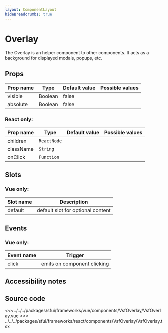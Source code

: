 ```yaml
---
layout: ComponentLayout
hideBreadcrumbs: true
---
```

# Overlay

The Overlay is an helper component to other components. It acts as a background for displayed modals, popups, etc.

<Generate />

## Props

| Prop name | Type    | Default value | Possible values |
| --------- | ------- | ------------- | --------------- |
| visible   | Boolean | false         |                 |
| absolute  | Boolean | false         |                 |

### React only:

| Prop name | Type        | Default value | Possible values |
| --------- | ----------- | ------------- | --------------- |
| children  | `ReactNode` |               |                 |
| className | `String`    |               |                 |
| onClick   | `Function`  |               |                 |

## Slots

### Vue only:

| Slot name |            Description            |
| --------- | :-------------------------------: |
| default   | default slot for optional content |

## Events

### Vue only:

| Event name |           Trigger           |
| ---------- | :-------------------------: |
| click      | emits on component clicking |

## Accessibility notes

## Source code

<<<../../../packages/sfui/frameworks/vue/components/VsfOverlay/VsfOverlay.vue
<<< ../../../packages/sfui/frameworks/react/components/VsfOverlay/VsfOverlay.tsx
